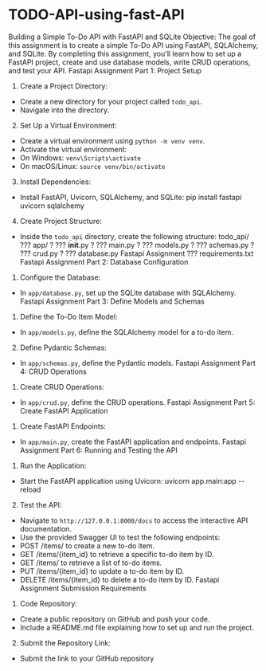 # TODO-API-using-fast-API
Building a Simple To-Do API with FastAPI and SQLite
Objective:
The goal of this assignment is to create a simple To-Do API using FastAPI, SQLAlchemy, and
SQLite. By completing this assignment, you'll learn how to set up a FastAPI project, create and use
database models, write CRUD operations, and test your API.
Fastapi Assignment
Part 1: Project Setup
1. Create a Project Directory:
 - Create a new directory for your project called `todo_api`.
 - Navigate into the directory.
2. Set Up a Virtual Environment:
 - Create a virtual environment using `python -m venv venv`.
 - Activate the virtual environment:
 - On Windows: `venv\Scripts\activate`
 - On macOS/Linux: `source venv/bin/activate`
3. Install Dependencies:
 - Install FastAPI, Uvicorn, SQLAlchemy, and SQLite:
 pip install fastapi uvicorn sqlalchemy
4. Create Project Structure:
 - Inside the `todo_api` directory, create the following structure:
 todo_api/
 ??? app/
 ? ??? __init__.py
 ? ??? main.py
 ? ??? models.py
 ? ??? schemas.py
 ? ??? crud.py
 ? ??? database.py
Fastapi Assignment
 ??? requirements.txt
Fastapi Assignment
Part 2: Database Configuration
1. Configure the Database:
 - In `app/database.py`, set up the SQLite database with SQLAlchemy.
Fastapi Assignment
Part 3: Define Models and Schemas
1. Define the To-Do Item Model:
 - In `app/models.py`, define the SQLAlchemy model for a to-do item.
2. Define Pydantic Schemas:
 - In `app/schemas.py`, define the Pydantic models.
Fastapi Assignment
Part 4: CRUD Operations
1. Create CRUD Operations:
 - In `app/crud.py`, define the CRUD operations.
Fastapi Assignment
Part 5: Create FastAPI Application
1. Create FastAPI Endpoints:
 - In `app/main.py`, create the FastAPI application and endpoints.
Fastapi Assignment
Part 6: Running and Testing the API
1. Run the Application:
 - Start the FastAPI application using Uvicorn:
 uvicorn app.main:app --reload
2. Test the API:
 - Navigate to `http://127.0.0.1:8000/docs` to access the interactive API documentation.
 - Use the provided Swagger UI to test the following endpoints:
 - POST /items/ to create a new to-do item.
 - GET /items/{item_id} to retrieve a specific to-do item by ID.
 - GET /items/ to retrieve a list of to-do items.
 - PUT /items/{item_id} to update a to-do item by ID.
 - DELETE /items/{item_id} to delete a to-do item by ID.
Fastapi Assignment
Submission Requirements
1. Code Repository:
 - Create a public repository on GitHub and push your code.
 - Include a README.md file explaining how to set up and run the project.
2. Submit the Repository Link:
 - Submit the link to your GitHub repository
